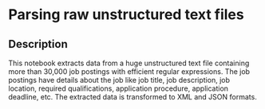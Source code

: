 # Parsing raw unstructured text files

## Description
This notebook extracts data from a huge unstructured text file containing more than 30,000 job postings with efficient regular expressions. The job postings have details about the job like job title, job description, job location, required qualifications, application procedure, application deadline, etc. The extracted data is transformed to XML and JSON formats.



